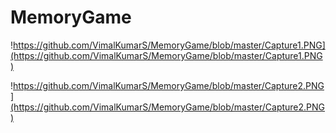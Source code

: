 # MemoryGame

!https://github.com/VimalKumarS/MemoryGame/blob/master/Capture1.PNG](https://github.com/VimalKumarS/MemoryGame/blob/master/Capture1.PNG)

!https://github.com/VimalKumarS/MemoryGame/blob/master/Capture2.PNG](https://github.com/VimalKumarS/MemoryGame/blob/master/Capture2.PNG)
